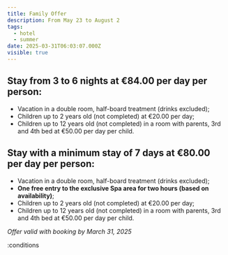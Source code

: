 ```yaml
---
title: Family Offer
description: From May 23 to August 2
tags:
  - hotel
  - summer
date: 2025-03-31T06:03:07.000Z
visible: true
---
```


## Stay from **3 to 6 nights** at €84.00 per day per person:
- Vacation in a double room, half-board treatment (drinks excluded);
- Children up to 2 years old (not completed) at €20.00 per day;
- Children up to 12 years old (not completed) in a room with parents, 3rd and 4th bed at €50.00 per day per child.

## Stay with a minimum stay of **7 days** at €80.00 per day per person:
- Vacation in a double room, half-board treatment (drinks excluded);
- **One free entry to the exclusive Spa area for two hours (based on availability)**;
- Children up to 2 years old (not completed) at €20.00 per day;
- Children up to 12 years old (not completed) in a room with parents, 3rd and 4th bed at €50.00 per day per child.

*Offer valid with booking by March 31, 2025*

:conditions
